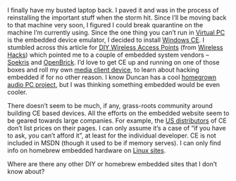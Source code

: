 I finally have my busted laptop back. I paved it and was in the process
of reinstalling the important stuff when the storm hit. Since I’ll be
moving back to that machine very soon, I figured I could break
quarantine on the machine I’m currently using. Since the one thing you
can’t run in [Virtual PC](http://www.microsoft.com/windowsxp/virtualpc/)
is the embedded device emulator, I decided to install [Windows
CE](http://www.microsoft.com/windows/embedded/ce.net/). I stumbled
across this article for [DIY Wireless Access
Points](http://www.oreillynet.com/pub/a/wireless/excerpt/wireless_hacks/index1.html)
(from [Wireless
Hacks](http://www.oreilly.com/catalog/wirelesshks/index.html?CMP=IL7015))
which pointed me to a couple of embedded system vendors –
[Soekris](http://www.soekris.com/) and
[OpenBrick](http://www.openbrick.org/). I’d love to get CE up and
running on one of those boxes and roll my own [media client
device](http://www.microsoft.com/Windows/Embedded/devices/ces/default.asp),
to learn about hacking embedded if for no other reason. I know Duncan
has a cool [homegrown audio PC
project](http://www.duncanmackenzie.net/musicxp/), but I was thinking
something embedded would be even cooler.

There doesn’t seem to be much, if any, grass-roots community around
building CE based devices. All the efforts on the embedded website seem
to be geared towards large companies. For example, the [US
distributors](http://www.microsoft.com/windows/embedded/ce.net/howtobuy/purchasing/na.asp)
of CE don’t list prices on their pages. I can only assume it’s a case of
“if you have to ask, you can’t afford it”, at least for the individual
developer. CE is not included in MSDN (though it used to be if memory
serves). I can only find info on homebrew embedded hardware on [Linux
sites](http://www.linuxdevices.com/index.html).

Where are there any other DIY or homebrew embedded sites that I don’t
know about?
